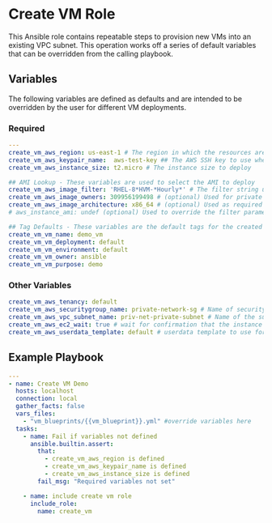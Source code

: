# Create VM Role

This Ansible role contains repeatable steps to provision new VMs into an existing VPC subnet. This operation works off a series of default variables that can be overridden from the calling playbook.

## Variables

The following variables are defined as defaults and are intended to be overridden by the user for different VM deployments.

### Required

```yaml
---
create_vm_aws_region: us-east-1 # The region in which the resources are deployed
create_vm_aws_keypair_name:  aws-test-key ## The AWS SSH key to use when configuring access to the EC2 instances
create_vm_aws_instance_size: t2.micro # The instance size to deploy

## AMI Lookup - These variables are used to select the AMI to deploy
create_vm_aws_image_filter: 'RHEL-8*HVM-*Hourly*' # The filter string used to search for an AMI
create_vm_aws_image_owners: 309956199498 # (optional) Used for private AMIs such as Red Hat Cloud Access
create_vm_aws_image_architecture: x86_64 # (optional) Used as required by the AMI and filter criteria
# aws_instance_ami: undef (optional) Used to override the filter parameters and explicitly identify an AMI

## Tag Defaults - These variables are the default tags for the created instance
create_vm_vm_name: demo_vm
create_vm_vm_deployment: default
create_vm_vm_environment: default
create_vm_vm_owner: ansible
create_vm_vm_purpose: demo
```

### Other Variables

```yaml
create_vm_aws_tenancy: default
create_vm_aws_securitygroup_name: private-network-sg # Name of security group to associate with the new VM
create_vm_aws_vpc_subnet_name: priv-net-private-subnet # Name of the subnet to build the new VM
create_vm_aws_ec2_wait: true # wait for confirmation that the instance has been created before proceeding
create_vm_aws_userdata_template: default # userdata template to use for VM creation. default == empty userdata script
```

## Example Playbook

```yaml
---
- name: Create VM Demo
  hosts: localhost
  connection: local
  gather_facts: false
  vars_files:
    - "vm_blueprints/{{vm_blueprint}}.yml" #override variables here
  tasks:
    - name: Fail if variables not defined
      ansible.builtin.assert:
        that:
          - create_vm_aws_region is defined
          - create_vm_aws_keypair_name is defined
          - create_vm_aws_instance_size is defined
        fail_msg: "Required variables not set"

    - name: include create vm role
      include_role:
        name: create_vm
```
